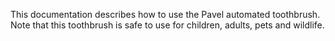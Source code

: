 This documentation describes how to use the Pavel automated toothbrush.
Note that this toothbrush is safe to use for children, adults, pets and wildlife.
